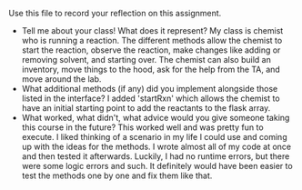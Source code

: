 Use this file to record your reflection on this assignment.

- Tell me about your class! What does it represent?
My class is chemist who is running a reaction. The different methods allow the chemist to start the reaction, observe the reaction, make changes like adding or removing solvent, and starting over. The chemist can also build an inventory, move things to the hood, ask for the help from the TA, and move around the lab. 
- What additional methods (if any) did you implement alongside those listed in the interface?
I added 'startRxn' which allows the chemist to have an initial starting point to add the reactants to the flask array. 
- What worked, what didn't, what advice would you give someone taking this course in the future?
This worked well and was pretty fun to execute. I liked thinking of a scenario in my life I could use and coming up with the ideas for the methods. I wrote almost all of my code at once and then tested it afterwards. Luckily, I had no runtime errors, but there were some logic errors and such. It definitely would have been easier to test the methods one by one and fix them like that. 
